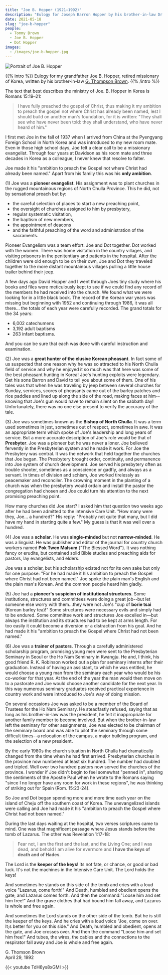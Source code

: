 ```yaml
---
title: "Joe B. Hopper (1921–1992)"
description: "Eulogy for Joseph Barron Hopper by his brother-in-law Dr. G. Thomson Brown."
date: 2021-05-18
slug: "joe-b-hopper"
people:
  - Tommy Brown
  - Joe B. Hopper
  - Dot Hopper
images:
  - /images/joe-b-hopper.jpg
---
```


![Portrait of Joe B. Hopper](/images/joe-b-hopper.jpg)

{{% intro %}}
Eulogy for my grandfather Joe B. Hopper, retired missionary of Korea, written by his brother-in-law [G. Thompson Brown](https://en.wikipedia.org/wiki/G._Thompson_Brown).
{{% /intro %}}

The text that best describes the ministry of Joe. B. Hopper in Korea is Romans 15:19–21:

> I have fully preached the gospel of Christ, thus making it my ambition to preach the gospel not where Christ has already been named, lest I should build on another man's foundation, for it is written: "They shall see who have never been told: they shall understand, who have never heard of him."

I first met Joe in the fall of 1937 when I arrived from China at the Pyengyang Foreign School in North Korea and was introduced to my new room mate. Even in those high school days, Joe felt a clear call to be a missionary evangelist. Through four years at Davidson as his room mate and three decades in Korea as a colleague, I never knew that resolve to falter.

Joe made it his "ambition to preach the Gospel not where Christ had already been named." Apart from his family this was his __only ambition__.

(1) Joe was a __pioneer evangelist__. His assignment was to plant churches in the rugged mountainous regions of North Chulla Province. This he did, not by sensational preach but by:

- the careful selection of places to start a new preaching point,
- the oversight of churches assigned to him by presbytery,
- regular systematic visitation,
- the baptism of new members,
- the appointment of deacons
- and the faithful preaching of the word and administration of the sacraments.

Pioneer Evangelism was a team effort. Joe and Dot together. Dot worked with the women. There was home visitation in the country villages, and visiting prisoners in the penitentiary and patients in the hospital. After the children were old enough to be on their own, Joe and Dot they traveled together to the more distant mountainous villages pulling a little house trailer behind their jeep.

A few days ago David Hopper and I went through Joes tiny study where his books and files were meticulously kept to see if we could find any record of the members he had received into the church. We found what we were looking for in a little black book. The record of the Korean war years was missing but beginning with 1952 and continuing through 1986, it was all there… the totals of each year were carefully recorded. The grand totals for the 34 years:

- 6,002 catechumens
- 3,192 adult baptisms
- 263 infant baptisms.

And you can be sure that each was done with careful instruction and examination.

(2) Joe was a __great hunter of the elusive Korean pheasant__. In fact some of us suspected that one reason why he was so attracted to his North Chulla field of service and why he enjoyed it so much was that here was some of the best pheasant hunting in Korea! Joe's hunting exploits were legendary. Get his sons Barron and David to tell you about some of them. One of his tales was that when he was traveling by jeep between several churches for Sunday, services, scores of pheasants came out of the barley patches and rice paddies and lined up along the side of the road, making faces at him--knowing that Joe's gun would have to remain silent on the sabbath day! Unfortunately, there was no one else present to verify the accuracy of the tale.

(3) Joe was sometimes known as the __Bishop of North Chulla__. It was a term used sometimes in jest, sometimes out of respect, sometimes in awe. It was an appropriate term which spoke of Joe's leadership and long years of service. But a more accurate description of Joe's role would be that of __Presbyter__. Joe was a pioneer but he was never a loner. Joe believed fervently in the Presbyterian system and he made it work. For Joe the Presbytery was central. It was the network that held together the churches that Joe began. The Presbytery brought order, continuity, and permanence into Joe system of church development. Joe served his presbytery often as trouble shooter, sometimes as a conscience or gadfly, and always as a servant. In times of division and schism, Joe worked tirelessly as peacemaker and reconciler. The crowning moment in the planting of a church was when the presbytery would ordain and install the pastor the congregation had chosen and Joe could turn his attention to the next promising preaching point.

How many churches did Joe start? I asked him that question two weeks ago after he had been admitted to the intensive Care Unit. "How many were they, Joe... a hundred?" His reply: "Probably not quite that many, but I did have my hand in starting quite a few." My guess is that it was well over a hundred.

(4) Joe was a __scholar__. He was __single-minded__ but not __narrow-minded__. He was a linguist. He was publisher and editor of the journal for country church workers named __Pok Twen Malsum__ ("The Blessed Word"}. It was nothing fancy or erudite, but contained solid Bible studies and preaching aids for pastors, lay evangelists, and elders.

Joe was a scholar, but his scholarship existed not for its own sake but only for one purpose: "For he had made it his ambition to preach the Gospel where Christ had not been named." Joe spoke the plain man's English and the plain man's Korean. And the common people heard him gladly.

(5) Joe had a __pioneer's suspicion of institutional structures__. Some institutions, structures and committees were doing a great job--but let someone else worry with them...they were not Joe's "cup of __borie tsai__ (Korean barley tea)!" Some structures were necessary evils and simply had to be endured. Some committee work and structures Joe excelled in—but always the institution and its structures had to be kept at arms length. For too easily it could become a diversion or a distraction from his goal. And he had made it his "ambition to preach the Gospel where Christ had not been named."

(6) Joe was a __trainer of pastors__. Through a carefully administered scholarship program, promising young men were sent to the Presbyterian Seminary in Seoul or the Ho Nam Seminary in Kwangju. He and, I think, his good friend R. K. Robinson worked out a plan for seminary interns after their graduation. Instead of having an assistant, to which he was entitled, he would choose a young man from the seminary each year who would be his co-worker for that year. At the end of the year the man would then move on to a pastorate and Joe would choose another candidate for the next year. In this way numerous seminary graduates received practical experience in country work and were introduced to Joe's way of doing mission.

On several occasions Joe was asked to be a member of the Board of Trustees for the Ho Nam Seminary. He steadfastly refused, saying that as long as his brother-in-law was the president, he felt it inappropriate for another family member to become involved. But when the brother-in-law left the seminary for other assignments, Joe was elected to be chairman of the seminary board and was able to pilot the seminary through some difficult times--a relocation of the campus, a major building program, and the selection of a new president.

By the early 1980s the church situation in North Chulla had dramatically changed from the time when he had first arrived. Presbyterian churches in the province now numbered at least six hundred. The number had doubled and tripled. Well over two hundred pastors now served the churches of the province. I wonder if Joe didn't begin to feel somewhat "penned in", sharing the sentiments of the Apostle Paul when he wrote to the Romans saying "since I no longer have any room for work in these regions", he was thinking of striking out for Spain (Rom. 15:23-24).

So Joe and Dot began spending more and more time each year on the island of Cheju off the southern coast of Korea. The unevangelized islands were calling and Joe had made it his "ambition to preach the Gospel where Christ had not been named."

During the last days waiting at the hospital, two verses scriptures came to mind. One was that magnificent passage where Jesus stands before the tomb of Lazarus. The other was Revelation 1:17-18:

> Fear not, I am the first and the last, and the Living One; and I was dead, and behold I am alive for evermore and __I have the keys of death and of Hades__.

The Lord is the __keeper of the keys__! Its not fate, or chance, or good or bad luck. It's not the machines in the Intensive Care Unit. The Lord holds the keys!

And sometimes he stands on this side of the tomb and cries with a loud voice "Lazarus, come forth!" And Death, humbled and obedient opens the gate, and Lazarus comes forth. And then the command:"Loose him and set him free!" And the grave clothes that had bound him fall away, and Lazarus is whole and free again.

And sometimes the Lord stands on the other side of the tomb. But he is still the keeper of the keys. And he cries with a loud voice "Joe, come on over. It;s better for you on this side." And Death, humbled and obedient, opens at the gate, and Joe crosses over. And then the command "Loose him and set him free!" And tubes, the wires, the cables and the connections to the respirator fall away and Joe is whole and free again.

G. Thomson Brown<br>
April 29, 1992

{{< youtube TdH6ys8xGMI  >}}
